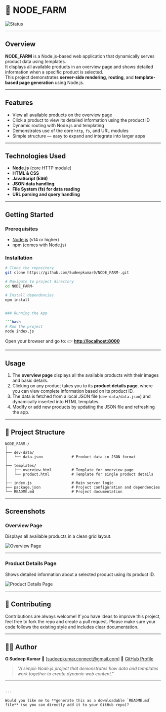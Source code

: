 # 🌱 NODE_FARM

![Status](https://img.shields.io/badge/Status-Active-blue)

---

## Overview
**NODE_FARM** is a Node.js-based web application that dynamically serves product data using templates.  
It displays all available products in an overview page and shows detailed information when a specific product is selected.  
This project demonstrates **server-side rendering**, **routing**, and **template-based page generation** using Node.js.

---

## Features
- View all available products on the overview page  
- Click a product to view its detailed information using the product ID  
- Dynamic routing with Node.js and templating  
- Demonstrates use of the core `http`, `fs`, and URL modules  
- Simple structure — easy to expand and integrate into larger apps  

---

## Technologies Used
- **Node.js** (core HTTP module)
- **HTML & CSS**
- **JavaScript (ES6)**
- **JSON data handling**
- **File System (fs) for data reading**
- **URL parsing and query handling**

---

## Getting Started

### Prerequisites
- [Node.js](https://nodejs.org/) (v14 or higher)
- npm (comes with Node.js)

### Installation
```bash
# Clone the repository
git clone https://github.com/Sudeepkumar0/NODE_FARM-.git

# Navigate to project directory
cd NODE_FARM-

# Install dependencies
npm install


### Running the App

```bash
# Run the project
node index.js
```

Open your browser and go to:
👉 **[http://localhost:8000](http://localhost:8000)**

---

## Usage

1. The **overview page** displays all the available products with their images and basic details.
2. Clicking on any product takes you to its **product details page**, where you can view complete information based on its product ID.
3. The data is fetched from a local JSON file (`dev-data/data.json`) and dynamically inserted into HTML templates.
4. Modify or add new products by updating the JSON file and refreshing the app.

---

## 📁 Project Structure

```
NODE_FARM-/
│
├── dev-data/
│   └── data.json             # Product data in JSON format
│
├── templates/
│   ├── overview.html         # Template for overview page
│   └── product.html          # Template for single product details
│
├── index.js                  # Main server logic
├── package.json              # Project configuration and dependencies
└── README.md                 # Project documentation
```

---

## Screenshots

### Overview Page

Displays all available products in a clean grid layout.

![Overview Page](./screenshots/overview.png)

---

### Product Details Page

Shows detailed information about a selected product using its product ID.

![Product Details Page](./screenshots/product.png)

---

## 🤝 Contributing

Contributions are always welcome!
If you have ideas to improve this project, feel free to fork the repo and create a pull request.
Please make sure your code follows the existing style and includes clear documentation.

---

## 👨‍💻 Author

**G Sudeep Kumar**
📧 [[sudeepkumar.connect@gmail.com](mailto:sudeepkumar.connect@gmail.com)]
🔗 [GitHub Profile](https://github.com/Sudeepkumar0)

> *"A simple Node.js project that demonstrates how data and templates work together to create dynamic web content."*

---

```

---

Would you like me to **generate this as a downloadable `README.md` file** (so you can directly add it to your GitHub repo)?
```


